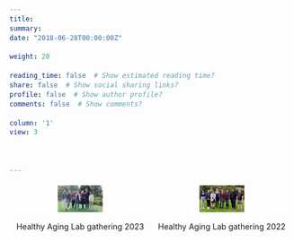 ```yaml
---
title: 
summary: 
date: "2018-06-28T00:00:00Z"

weight: 20

reading_time: false  # Show estimated reading time?
share: false  # Show social sharing links?
profile: false  # Show author profile?
comments: false  # Show comments?

column: '1'
view: 3


  
---
```

<!-- Image Gallery -->
<div style="display: flex; justify-content: center; align-items: center;">
  <div style="text-align: center; margin: 5px;">
    <img src="HALab2023.jpeg" alt="Lab gathering 2023" style="width: 33%;">
    <p>Healthy Aging Lab gathering 2023</p>
  </div>
  <div style="text-align: center; margin: 5px;">
    <img src="HALab2022.jpeg" alt="Lab gathering 2022" style="width: 33%;">
    <p>Healthy Aging Lab gathering 2022</p>
  </div>
</div>
<!-- End of Image Gallery -->

